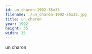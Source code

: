 ```yaml
---
id: un_charon-1992-35x35
filename: ./un_charon-1992-35x35.jpg
title: un charon
year: 1992
height: 35
width: 35
---
```


un charon
